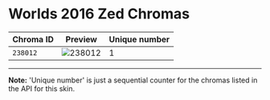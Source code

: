 # Worlds 2016 Zed Chromas

| Chroma ID | Preview | Unique number |
|---|---|---|
| `238012` | ![238012](https://raw.communitydragon.org/latest/plugins/rcp-be-lol-game-data/global/default/v1/champion-chroma-images/238/238012.png) | 1 |

---

**Note:** 'Unique number' is just a sequential counter for the chromas listed in the API for this skin.